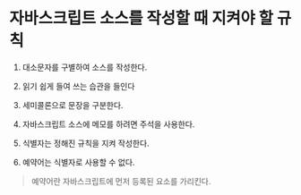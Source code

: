 # 자바스크립트 소스를 작성할 때 지켜야 할 규칙

1. 대소문자를 구별하여 소스를 작성한다.

2. 읽기 쉽게 들여 쓰는 습관을 들인다

3. 세미콜론으로 문장을 구분한다.

4. 자바스크립트 소스에 메모를 하려면 주석을 사용한다.

5. 식별자는 정해진 규칙을 지켜 작성한다.

6. 예약어는 식별자로 사용할 수 없다.
> 예약어란 자바스크립트에 먼저 등록된 요소를 가리킨다.